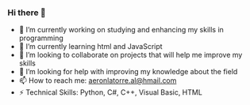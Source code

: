 ### Hi there 👋

- 🔭 I’m currently working on studying and enhancing my skills in programming
- 🌱 I’m currently learning html and JavaScript
- 👯 I’m looking to collaborate on projects that will help me improve my skills
- 🤔 I’m looking for help with improving my knowledge about the field
- 📫 How to reach me: aeronlatorre.al@hmail.com
- ⚡ Technical Skills: Python, C#, C++, Visual Basic, HTML

